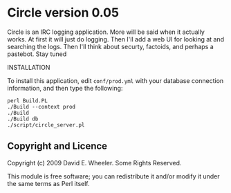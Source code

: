 Circle version 0.05
===================

Circle is an IRC logging application. More will be said when it actually
works. At first it will just do logging. Then I'll add a web UI for looking at
and searching the logs. Then I'll think about securty, factoids, and perhaps a
pastebot. Stay tuned

INSTALLATION

To install this application, edit `conf/prod.yml` with your database connection
information, and then type the following:

    perl Build.PL
    ./Build --context prod
    ./Build
    ./Build db
    ./script/circle_server.pl

Copyright and Licence
---------------------

Copyright (c) 2009 David E. Wheeler. Some Rights Reserved.

This module is free software; you can redistribute it and/or modify it under
the same terms as Perl itself.
